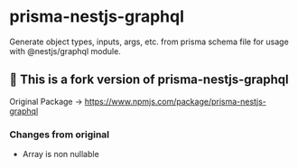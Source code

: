 # prisma-nestjs-graphql

Generate object types, inputs, args, etc. from prisma schema file for usage with @nestjs/graphql module.

## 🍴 This is a fork version of prisma-nestjs-graphql

Original Package -> https://www.npmjs.com/package/prisma-nestjs-graphql

### Changes from original

- Array is non nullable
